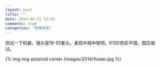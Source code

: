 ```yaml
---
layout: post
title: ""
date: 2014-06-21 13:24
comments: true
categories: "世情百态"
---
```


  测试一下机器，镜头是18-55套头，表现中规中矩吧，K10D色彩不错。图压缩过。

{% img img-polaroid center /images/2014/flower.jpg %}

